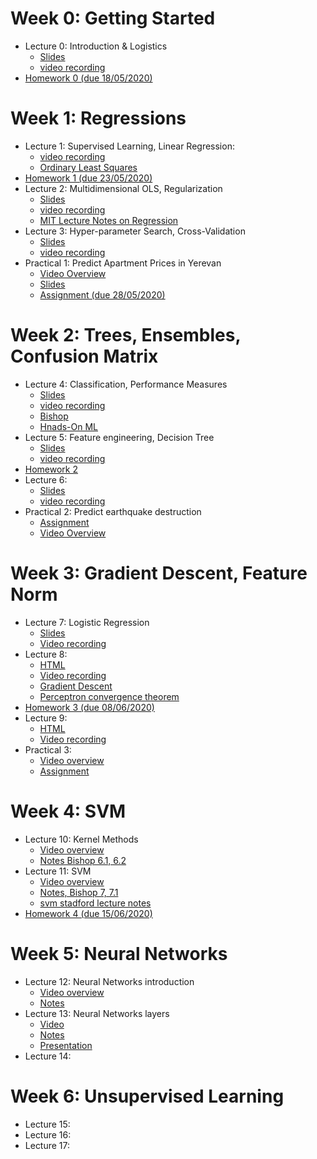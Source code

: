 # Week 0: Getting Started

* Lecture 0: Introduction & Logistics
    - [Slides](lecture0.slides.html)
    - [video recording](https://youtu.be/qxkJmt20rZw)
* [Homework 0 (due 18/05/2020)](https://classroom.github.com/a/DbZ0wSr0)

# Week 1: Regressions

* Lecture 1: Supervised Learning, Linear Regression:
    - [video recording](https://www.youtube.com/watch?v=iOtsa18TR88)
    - [Ordinary Least Squares](https://are.berkeley.edu/courses/EEP118/current/derive_ols.pdf)
* [Homework 1 (due 23/05/2020)](https://classroom.github.com/a/I_FVxAHp)
* Lecture 2: Multidimensional OLS, Regularization
    - [Slides](lecture02.slides.html)
    - [video recording](https://youtu.be/bu0xXHFqKOM)
    - [MIT Lecture Notes on Regression](https://ocw.mit.edu/courses/electrical-engineering-and-computer-science/6-867-machine-learning-fall-2006/lecture-notes/lec5.pdf)
* Lecture 3: Hyper-parameter Search, Cross-Validation
    - [Slides](lecture03.slides.html)
    - [video recording](https://www.youtube.com/watch?v=5q2xLEAHsvg)
* Practical 1: Predict Apartment Prices in Yerevan
  - [Video Overview](https://www.youtube.com/watch?v=fzcbr-Bact8)
  - [Slides](practical1.slides.html)
  - [Assignment (due 28/05/2020)](https://classroom.github.com/a/eaJT4YWq)
    

# Week 2: Trees, Ensembles, Confusion Matrix
* Lecture 4: Classification, Performance Measures
    - [Slides](lecture04.html)
    - [video recording](https://www.youtube.com/watch?v=3mID981B4Hw)
    - [Bishop](http://users.isr.ist.utl.pt/~wurmd/Livros/school/Bishop%20-%20Pattern%20Recognition%20And%20Machine%20Learning%20-%20Springer%20%202006.pdf)
    - [Hnads-On ML](https://www.lpsm.paris/pageperso/has/source/Hand-on-ML.pdf)
* Lecture 5: Feature engineering, Decision Tree
    - [Slides](lecture05.html)
    - [video recording](https://www.youtube.com/watch?v=C9rt_a0FPHI&t)
* [Homework 2](https://classroom.github.com/a/g6ip6lMo)
* Lecture 6:
    - [Slides](lecture06.html)
    - [video recording](https://www.youtube.com/watch?v=1AGP95BHpQ4&t=422s)
* Practical 2: Predict earthquake destruction
    - [Assignment](https://classroom.github.com/a/9dVw1cEi)
    - [Video Overview](https://www.youtube.com/watch?v=t_gG8COSikg)

# Week 3: Gradient Descent, Feature Norm
* Lecture 7: Logistic Regression
    - [Slides](lecture7.html)
    - [Video recording](https://www.youtube.com/watch?v=xczR5rc3gIU)
* Lecture 8:
    - [HTML](lecture8.slides.html)
    - [Video recording](https://www.youtube.com/watch?v=hlQ3UxdQhNk)
    - [Gradient Descent](https://ruder.io/optimizing-gradient-descent/)
    - [Perceptron convergence theorem](https://ocw.mit.edu/courses/electrical-engineering-and-computer-science/6-867-machine-learning-fall-2006/lecture-notes/lec2.pdf)
* [Homework 3 (due 08/06/2020)](https://classroom.github.com/a/rSuiYWu3)
* Lecture 9:
    - [HTML](lecture9.slides.html)
    - [Video recording](https://www.youtube.com/watch?v=_I6Qnz6qtVA)
* Practical 3:
    - [Video overview](https://www.youtube.com/watch?v=nQ8RGKWS2Zo)
    - [Assignment](https://classroom.github.com/a/4FX2Hm63)

# Week 4: SVM
* Lecture 10: Kernel Methods
    - [Video overview](https://www.youtube.com/watch?v=UezGyLikKeo)
    - [Notes Bishop 6.1, 6.2](https://drive.google.com/file/d/1D4QyOtN--x1RnaIDQwSsVDS1vx18S6Ay/view?usp=sharing)
* Lecture 11: SVM
    - [Video overview](https://www.youtube.com/watch?v=gEx06Axpltky)
    - [Notes, Bishop 7, 7.1](https://drive.google.com/file/d/1DXbYF-0Unj8yQgFhVl2yjHy4WzhOetyz/view?usp=sharing)
    - [svm stadford lecture notes](http://cs229.stanford.edu/notes/cs229-notes3.pdf)
* [Homework 4 (due 15/06/2020)](https://classroom.github.com/a/aTgypp99)

# Week 5: Neural Networks
* Lecture 12: Neural Networks introduction
    - [Video overview](https://www.youtube.com/watch?v=4riRc4iIwgo)
    - [Notes](https://drive.google.com/file/d/1GLhP6AHzM-L5W8ymiuckqNBHQFihKy_M/view?usp=sharing)
* Lecture 13: Neural Networks layers
    - [Video](https://www.youtube.com/watch?v=9l0yvMTEfvA)
    - [Notes](https://drive.google.com/file/d/1v_AvnNvhKNo8Ry0u1UmMwl7jn_TmIh32/view?usp=sharing)
    - [Presentation](https://drive.google.com/file/d/1tLCuboflnIt2ZbEUUE7QevhaEH6fIC8K/view?usp=sharing)
* Lecture 14:

# Week 6: Unsupervised Learning
* Lecture 15:
* Lecture 16:
* Lecture 17:

